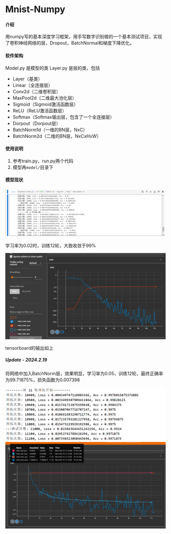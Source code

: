 # Mnist-Numpy

#### 介绍
用numpy写的基本深度学习框架，用手写数字识别做的一个基本测试项目，实现了卷积神经网络的层，Dropout，BatchNormal和梯度下降优化。

#### 软件架构
Model.py 是模型的类
Layer.py 是层的类，包括
- Layer（基类）
- Linear（全连接层）
- Conv2d（二维卷积层）
- MaxPool2d（二维最大池化层）
- Sigmoid（Sigmoid激活函数层）
- ReLU（ReLU激活函数层）
- Softmax（Softmax输出层，包含了一个全连接层）
- Dorpout（Dorpout层）
- BatchNorm1d（一维的BN层，NxC）
- BatchNorm2d（二维的BN层，NxCxHxW）


#### 使用说明

1.  参考train.py，run.py两个代码
2.  模型再`model/`目录下

#### 模型现状

<img src="README.assets/image-20231222215655332.png" alt="image-20231222215655332" style="zoom:80%;" />

学习率为0.02时，训练12轮，大致收敛于99%

<img src="README.assets/image-20231222215812901.png" alt="image-20231222215812901" style="zoom:80%;" />

tensorboard的输出如上

##### Update - 2024.2.19
将网络中加入BatchNorm层，效果明显，学习率为0.05，训练12轮，最终正确率为99.71875%，损失函数为0.007398

<img src="README.assets/image-20240219124708626.png" alt="image-20240219124708626" style="zoom:80%;" />

<img src="README.assets/image-20240219124843199.png" alt="image-20240219124843199" style="zoom:80%;" />

